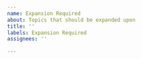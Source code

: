 ```yaml
---
name: Expansion Required
about: Topics that should be expanded upon
title: ''
labels: Expansion Required
assignees: ''

---
```



